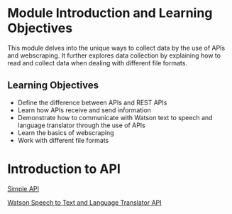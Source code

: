 # Module Introduction and Learning Objectives

This module delves into the unique ways to collect data by the use of APIs and webscraping. It further explores data collection by explaining how to read and collect data when dealing with different file formats.

## Learning Objectives

* Define the difference between APIs and REST APIs
* Learn how APIs receive and send information
* Demonstrate how to communicate with Watson text to speech and language translator through the use of APIs
* Learn the basics of webscraping
* Work with different file formats

# Introduction to API

[Simple API](https://github.com/1965Eric/IBM-PY0101EN-Python-Basics-for-Data-Science/blob/main/Simple_API_2__v2.ipynb)

[Watson Speech to Text and Language Translator API](https://github.com/1965Eric/IBM-PY0101EN-Python-Basics-for-Data-Science/blob/main/PY0101EN-5.2_API_2.ipynb)


